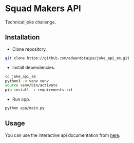 # Squad Makers API

Technical joke challenge.

## Installation

- Clone repository.
```bash
git clone https://github.com/eduardotaipe/joke_api_sm.git
```
- Install dependencies.
```bash
cd joke_api_sm
python3 -m venv venv
source venv/bin/activate
pip install -r requirements.txt
```
- Run app.
```bash
python app/main.py
```

## Usage
You can use the interactive api documentation from [here](http://127.0.0.1:8000/docs).

